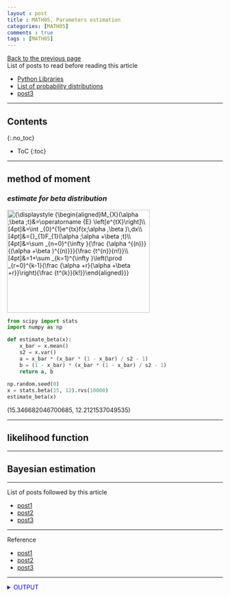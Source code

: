 ```yaml
---
layout : post
title : MATH05, Parameters estimation
categories: [MATH05]
comments : true
tags : [MATH05]
---
```

[Back to the previous page](https://userdyk-github.github.io/Study.html) <br>
List of posts to read before reading this article
- <a href='https://userdyk-github.github.io/pl03/PL03-Libraries.html' target="_blank">Python Libraries</a>
- <a href='https://en.wikipedia.org/wiki/List_of_probability_distributions' target="_blank">List of probability distributions</a>
- <a href='https://userdyk-github.github.io/'>post3</a>

---

## Contents
{:.no_toc}

* ToC
{:toc}

<hr class="division1">

## **method of moment**

### ***estimate for beta distribution***

<img src="https://wikimedia.org/api/rest_v1/media/math/render/svg/6f2ccc34699ad28c71419340168b2b51c683a93d" class="mwe-math-fallback-image-inline" aria-hidden="true" style="vertical-align: -14.924ex; margin-bottom: -0.247ex; width:43.592ex; height:31.509ex;" alt="{\displaystyle {\begin{aligned}M_{X}(\alpha ;\beta ;t)&amp;=\operatorname {E} \left[e^{tX}\right]\\[4pt]&amp;=\int _{0}^{1}e^{tx}f(x;\alpha ,\beta )\,dx\\[4pt]&amp;={}_{1}F_{1}(\alpha ;\alpha +\beta ;t)\\[4pt]&amp;=\sum _{n=0}^{\infty }{\frac {\alpha ^{(n)}}{(\alpha +\beta )^{(n)}}}{\frac {t^{n}}{n!}}\\[4pt]&amp;=1+\sum _{k=1}^{\infty }\left(\prod _{r=0}^{k-1}{\frac {\alpha +r}{\alpha +\beta +r}}\right){\frac {t^{k}}{k!}}\end{aligned}}}">

```python
from scipy import stats
import numpy as np

def estimate_beta(x):
    x_bar = x.mean()
    s2 = x.var()
    a = x_bar * (x_bar * (1 - x_bar) / s2 - 1)
    b = (1 - x_bar) * (x_bar * (1 - x_bar) / s2 - 1)
    return a, b
    
np.random.seed(0)
x = stats.beta(15, 12).rvs(10000)
estimate_beta(x)
```
<span class="jb-medium">(15.346682046700685, 12.2121537049535)</span>
<hr class="division2">

## **likelihood function**

<hr class="division2">

## **Bayesian estimation**

<hr class="division1">

List of posts followed by this article
- [post1](https://userdyk-github.github.io/)
- <a href='https://userdyk-github.github.io/'>post2</a>
- <a href='https://userdyk-github.github.io/'>post3</a>

---

Reference
- [post1](https://userdyk-github.github.io/)
- <a href='https://userdyk-github.github.io/'>post2</a>
- <a href='https://userdyk-github.github.io/'>post3</a>

---

<details markdown="1">
<summary class='jb-small' style="color:blue">OUTPUT</summary>
<hr class='division3'>
    <details markdown="1">
    <summary class='jb-small' style="color:red">OUTPUT</summary>
    <hr class='division3_1'>
    <hr class='division3_1'>
    </details>
<hr class='division3'>
</details>

